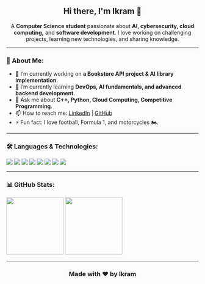 <!-- 
  Replace "ykram051" with your GitHub username in the stats URLs.
  GitHub allows HTML in READMEs, but it may sanitize advanced CSS.
  This snippet uses only inline styling to stay safe.
-->

<h2 align="center">Hi there, I'm Ikram 👋</h2>

<p align="center">
  A <strong>Computer Science student</strong> passionate about 
  <strong>AI, cybersecurity, cloud computing,</strong> and 
  <strong>software development</strong>. I love working on challenging projects, 
  learning new technologies, and sharing knowledge.
</p>

---

<h3>🚀 About Me:</h3>
<ul>
  <li>🔭 I’m currently working on <b>a Bookstore API project & AI library implementation</b>.</li>
  <li>🌱 I’m currently learning <b>DevOps, AI fundamentals, and advanced backend development</b>.</li>
  <li>💬 Ask me about <b>C++, Python, Cloud Computing, Competitive Programming</b>.</li>
  <li>📫 How to reach me: 
    <a href="https://www.linkedin.com/in/ikrambenfellah/" target="_blank">LinkedIn</a> | 
    <a href="https://github.com/ykram051" target="_blank">GitHub</a>
  </li>
  <li>⚡ Fun fact: I love football, Formula 1, and motorcycles 🏍️.</li>
</ul>

---

<h3>🛠️ Languages & Technologies:</h3>
<p align="left">
  <img src="https://img.shields.io/badge/C++-00599C?style=for-the-badge&logo=cplusplus&logoColor=white" />
  <img src="https://img.shields.io/badge/Python-3776AB?style=for-the-badge&logo=python&logoColor=white" />
  <img src="https://img.shields.io/badge/Java-007396?style=for-the-badge&logo=java&logoColor=white" />
  <img src="https://img.shields.io/badge/JavaScript-F7DF1E?style=for-the-badge&logo=javascript&logoColor=black" />
  <img src="https://img.shields.io/badge/Vue.js-4FC08D?style=for-the-badge&logo=vue.js&logoColor=white" />
  <img src="https://img.shields.io/badge/PostgreSQL-336791?style=for-the-badge&logo=postgresql&logoColor=white" />
  <img src="https://img.shields.io/badge/Docker-2496ED?style=for-the-badge&logo=docker&logoColor=white" />
  <img src="https://img.shields.io/badge/Linux-FCC624?style=for-the-badge&logo=linux&logoColor=black" />
</p>

---

<h3>📊 GitHub Stats:</h3>
<p align="left">
  <img src="https://github-readme-stats.vercel.app/api?username=ykram051&theme=tokyonight&show_icons=true" height="150" />
  <img src="https://github-readme-stats.vercel.app/api/top-langs/?username=ykram051&langs_count=5&theme=tokyonight" height="150" />
</p>

---

<h3 align="center">Made with ❤️ by Ikram</h3>
